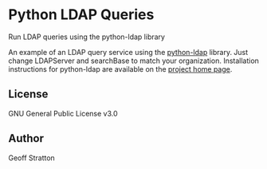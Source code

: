 # Python LDAP Queries
 Run LDAP queries using the python-ldap library

An example of an LDAP query service using the [python-ldap](https://github.com/python-ldap/python-ldap/) library. Just change LDAPServer and searchBase to match your organization. Installation instructions for python-ldap are available on the [project home page](http://www.python-ldap.org/en/python-ldap-3.2.0/).

License
---------------
GNU General Public License v3.0

Author
---------------
Geoff Stratton

